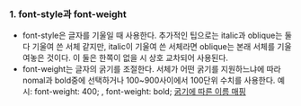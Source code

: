### 1. font-style과 font-weight
- font-style은 글자를 기울일 때 사용한다.
추가적인 팁으로는 italic과 oblique는 둘 다 기울여 쓴 서체 같지만,
italic이 기울여 쓴 서체라면 oblique는 본래 서체를 기울여놓은 것이다.
이 둘은 한쪽이 없을 시 상호 교차되어 사용된다.
- font-weight는 글자의 굵기를 조절한다.
서체가 어떤 굵기를 지원하느냐에 따라 nomal과 bold중에 선택하거나 
100~900사이에서 100단위 수치를 사용한다. 예시: font-weight: 400; , font-weight: bold;
[굵기에 따른 이름 매핑](https://developer.mozilla.org/ko/docs/Web/CSS/font-weight#%EC%9D%BC%EB%B0%98%EC%A0%81%EC%9D%B8_%EA%B0%80%EC%A4%91%EC%B9%98_%EC%9D%B4%EB%A6%84_%EB%A7%A4%ED%95%91)
